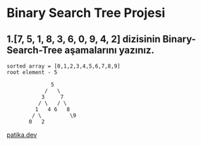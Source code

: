 # Binary Search Tree Projesi

## 1.[7, 5, 1, 8, 3, 6, 0, 9, 4, 2] dizisinin Binary-Search-Tree aşamalarını yazınız.

```
sorted array = [0,1,2,3,4,5,6,7,8,9]
root element - 5

              5
            /   \
           3     7
          / \   / \
         1   4 6   8
        / \         \9
       0   2

```

[patika.dev](https://app.patika.dev/)
